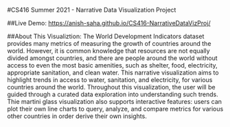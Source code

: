 #CS416 Summer 2021 - Narrative Data Visualization Project

##Live Demo:
https://anish-saha.github.io/CS416-NarrativeDataVizProj/

##About This Visualiztion:
The World Development Indicators dataset provides many metrics of measuring the growth of countries around the world. However, it is common knowledge that resources are not equally divided amongst countries, and there are people around the world without access to even the most basic amenities, such as shelter, food, electricity, appropriate sanitation, and clean water. This narrative visualization aims to highlight trends in access to water, sanitation, and electricity, for various countries around the world. Throughout this visualization, the user will be guided through a curated data exploration into understanding such trends. Thie martini glass visualization also supports interactive features: users can plot their own line charts to query, analyze, and compare metrics for various other countries in order derive their own insights. 
